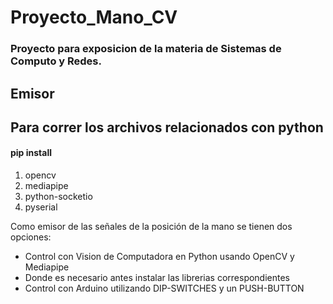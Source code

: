 # Proyecto_Mano_CV
### Proyecto para exposicion de la materia de Sistemas de Computo y Redes. <br>
## Emisor
<h2>Para correr los archivos relacionados con python</h2>
<h4>pip install </h4>
<ol>
   <li>opencv</li>
   <li>mediapipe</li>
   <li>python-socketio</li>
   <li>pyserial</li>
</ol>


Como emisor de las señales de la posición de la mano se tienen dos opciones: <br>
<ul>
   <li>Control con Vision de Computadora en Python usando OpenCV y Mediapipe</li>
   <li>Donde es necesario antes instalar las librerias correspondientes</li>
   <li>Control con Arduino utilizando DIP-SWITCHES y un PUSH-BUTTON</li>
</ul>
